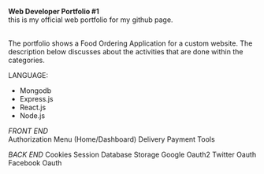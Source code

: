 
**Web Developer Portfolio #1**
  <br>this is my official web portfolio for my github page.


<br>The portfolio shows a Food Ordering Application for a custom website. The description below discusses about the activities that are done within the categories.

LANGUAGE:

- Mongodb
- Express.js
- React.js
- Node.js



*FRONT END*
 <br> Authorization
  Menu (Home/Dashboard)
  Delivery
  Payment
  Tools


*BACK END*
  Cookies
  Session
  Database Storage
  Google Oauth2
  Twitter Oauth
  Facebook Oauth

